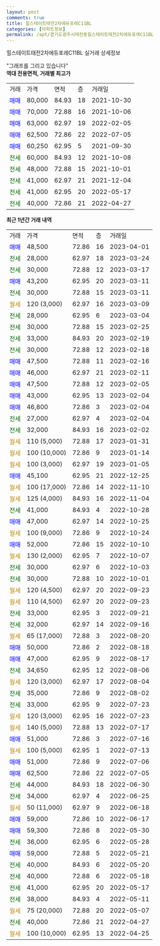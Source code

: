 ```yaml
---
layout: post
comments: true
title: 힐스테이트태전2차에듀포레C11BL
categories: [아파트정보]
permalink: /apt/경기도광주시태전동힐스테이트태전2차에듀포레C11BL
---
```


힐스테이트태전2차에듀포레C11BL 실거래 상세정보

<script type="text/javascript">
  google.charts.load('current', {'packages':['line', 'corechart']});
  google.charts.setOnLoadCallback(drawChart);

  function drawChart() {
    var data = new google.visualization.DataTable();
    data.addColumn('date', '거래일');
    data.addColumn('number', "매매");
    data.addColumn('number', "전세");
    data.addColumn('number', "전매");

    data.addRows([[new Date(Date.parse("2023-04-01")), 48500, null, null], [new Date(Date.parse("2023-03-24")), null, 28000, null], [new Date(Date.parse("2023-03-17")), null, 30000, null], [new Date(Date.parse("2023-03-11")), 43200, null, null], [new Date(Date.parse("2023-03-11")), null, 30000, null], [new Date(Date.parse("2023-03-09")), null, null, null], [new Date(Date.parse("2023-03-04")), null, 28000, null], [new Date(Date.parse("2023-02-25")), null, 30000, null], [new Date(Date.parse("2023-02-19")), null, 33000, null], [new Date(Date.parse("2023-02-18")), null, 30000, null], [new Date(Date.parse("2023-02-16")), 47500, null, null], [new Date(Date.parse("2023-02-11")), 46000, null, null], [new Date(Date.parse("2023-02-05")), 47500, null, null], [new Date(Date.parse("2023-02-04")), 43000, null, null], [new Date(Date.parse("2023-02-04")), 46800, null, null], [new Date(Date.parse("2023-02-04")), null, 27000, null], [new Date(Date.parse("2023-02-02")), null, 32000, null], [new Date(Date.parse("2023-01-31")), null, null, null], [new Date(Date.parse("2023-01-14")), null, null, null], [new Date(Date.parse("2023-01-05")), null, null, null], [new Date(Date.parse("2022-12-25")), 45100, null, null], [new Date(Date.parse("2022-11-10")), null, null, null], [new Date(Date.parse("2022-11-04")), null, null, null], [new Date(Date.parse("2022-10-28")), null, 41000, null], [new Date(Date.parse("2022-10-25")), 47000, null, null], [new Date(Date.parse("2022-10-24")), null, null, null], [new Date(Date.parse("2022-10-10")), 52000, null, null], [new Date(Date.parse("2022-10-07")), null, null, null], [new Date(Date.parse("2022-10-03")), null, 30000, null], [new Date(Date.parse("2022-10-01")), null, 30000, null], [new Date(Date.parse("2022-09-23")), null, null, null], [new Date(Date.parse("2022-09-23")), null, null, null], [new Date(Date.parse("2022-09-21")), null, 33000, null], [new Date(Date.parse("2022-09-16")), null, 32000, null], [new Date(Date.parse("2022-08-20")), null, null, null], [new Date(Date.parse("2022-08-18")), 50000, null, null], [new Date(Date.parse("2022-08-17")), 47000, null, null], [new Date(Date.parse("2022-08-06")), null, 34650, null], [new Date(Date.parse("2022-08-04")), null, null, null], [new Date(Date.parse("2022-08-02")), null, 35000, null], [new Date(Date.parse("2022-07-23")), null, 33000, null], [new Date(Date.parse("2022-07-23")), null, null, null], [new Date(Date.parse("2022-07-17")), null, null, null], [new Date(Date.parse("2022-07-16")), 51000, null, null], [new Date(Date.parse("2022-07-13")), null, null, null], [new Date(Date.parse("2022-07-06")), 51000, null, null], [new Date(Date.parse("2022-07-05")), 62500, null, null], [new Date(Date.parse("2022-06-30")), null, 44000, null], [new Date(Date.parse("2022-06-25")), null, 34000, null], [new Date(Date.parse("2022-06-18")), null, null, null], [new Date(Date.parse("2022-06-17")), 59000, null, null], [new Date(Date.parse("2022-05-30")), 59300, null, null], [new Date(Date.parse("2022-05-28")), null, 36000, null], [new Date(Date.parse("2022-05-21")), 59000, null, null], [new Date(Date.parse("2022-05-20")), null, 40000, null], [new Date(Date.parse("2022-05-18")), null, 40000, null], [new Date(Date.parse("2022-05-17")), null, 41000, null], [new Date(Date.parse("2022-05-11")), null, 38000, null], [new Date(Date.parse("2022-05-07")), null, null, null], [new Date(Date.parse("2022-04-27")), null, 40000, null], [new Date(Date.parse("2022-04-25")), null, null, null]]);

    var options = {
      hAxis: {
        format: 'yyyy/MM/dd'
      },    
      lineWidth: 0,
      pointsVisible: true,    
      title: '최근 1년간 유형별 실거래가 분포',
      legend: { position: 'bottom' }
    };

    var formatter = new google.visualization.NumberFormat({pattern:'###,###'} );
    formatter.format(data, 1);
    formatter.format(data, 2);
    
    setTimeout(function() {
        var chart = new google.visualization.LineChart(document.getElementById('columnchart_material'));
        chart.draw(data, (options));
        document.getElementById('loading').style.display = 'none';
    }, 200);
  }
</script>


<div id="loading" style="z-index:20; display: block; margin-left: 0px">"그래프를 그리고 있습니다"</div>
<div id="columnchart_material" style="width: 95%; margin-left: 0px; display: block"></div>
<!-- contents start -->
<b>역대 전용면적, 거래별 최고가</b>
<table class="sortable">
    <tr>
      <td>거래</td>
      <td>가격</td>
      <td>면적</td>
      <td>층</td>
      <td>거래일</td>
    </tr>
        <tr>
          <td><a style="color: blue">매매</a></td>
          <td>80,000</td>
          <td>84.93</td>
          <td>18</td>
          <td>2021-10-30</td>
        </tr>            <tr>
          <td><a style="color: blue">매매</a></td>
          <td>70,000</td>
          <td>72.88</td>
          <td>16</td>
          <td>2021-10-06</td>
        </tr>            <tr>
          <td><a style="color: blue">매매</a></td>
          <td>63,000</td>
          <td>62.97</td>
          <td>19</td>
          <td>2022-02-05</td>
        </tr>            <tr>
          <td><a style="color: blue">매매</a></td>
          <td>62,500</td>
          <td>72.86</td>
          <td>22</td>
          <td>2022-07-05</td>
        </tr>            <tr>
          <td><a style="color: blue">매매</a></td>
          <td>60,250</td>
          <td>62.95</td>
          <td>5</td>
          <td>2021-09-30</td>
        </tr>        
        <tr>
              <td><a style="color: darkgreen">전세</a></td>
              <td>60,000</td>
              <td>84.93</td>
              <td>12</td>
              <td>2021-10-08</td>
            </tr>            <tr>
              <td><a style="color: darkgreen">전세</a></td>
              <td>48,000</td>
              <td>72.88</td>
              <td>15</td>
              <td>2021-10-01</td>
            </tr>            <tr>
              <td><a style="color: darkgreen">전세</a></td>
              <td>41,000</td>
              <td>62.97</td>
              <td>21</td>
              <td>2021-12-04</td>
            </tr>            <tr>
              <td><a style="color: darkgreen">전세</a></td>
              <td>41,000</td>
              <td>62.95</td>
              <td>20</td>
              <td>2022-05-17</td>
            </tr>            <tr>
              <td><a style="color: darkgreen">전세</a></td>
              <td>40,000</td>
              <td>72.86</td>
              <td>21</td>
              <td>2022-04-27</td>
            </tr>        
    
</table>

<b>최근 1년간 거래 내역</b>

<table class="sortable">
    <tr>
      <td>거래</td>
      <td>가격</td>
      <td>면적</td>
      <td>층</td>
      <td>거래일</td>
    </tr>
    <tr>
      <td><a style="color: blue">매매</a></td>
      <td>48,500</td>
      <td>72.86</td>
      <td>16</td>
      <td>2023-04-01</td>
    </tr>          <tr>
      <td><a style="color: darkgreen">전세</a></td>
      <td>28,000</td>
      <td>62.97</td>
      <td>18</td>
      <td>2023-03-24</td>
    </tr>          <tr>
      <td><a style="color: darkgreen">전세</a></td>
      <td>30,000</td>
      <td>72.88</td>
      <td>12</td>
      <td>2023-03-17</td>
    </tr>          <tr>
      <td><a style="color: blue">매매</a></td>
      <td>43,200</td>
      <td>62.95</td>
      <td>20</td>
      <td>2023-03-11</td>
    </tr>          <tr>
      <td><a style="color: darkgreen">전세</a></td>
      <td>30,000</td>
      <td>72.88</td>
      <td>15</td>
      <td>2023-03-11</td>
    </tr>          <tr>
      <td><a style="color: darkgoldenrod">월세</a></td>
      <td>120 (3,000)</td>
      <td>62.97</td>
      <td>16</td>
      <td>2023-03-09</td>
    </tr>          <tr>
      <td><a style="color: darkgreen">전세</a></td>
      <td>28,000</td>
      <td>62.95</td>
      <td>6</td>
      <td>2023-03-04</td>
    </tr>          <tr>
      <td><a style="color: darkgreen">전세</a></td>
      <td>30,000</td>
      <td>72.88</td>
      <td>15</td>
      <td>2023-02-25</td>
    </tr>          <tr>
      <td><a style="color: darkgreen">전세</a></td>
      <td>33,000</td>
      <td>84.93</td>
      <td>20</td>
      <td>2023-02-19</td>
    </tr>          <tr>
      <td><a style="color: darkgreen">전세</a></td>
      <td>30,000</td>
      <td>72.88</td>
      <td>12</td>
      <td>2023-02-18</td>
    </tr>          <tr>
      <td><a style="color: blue">매매</a></td>
      <td>47,500</td>
      <td>72.88</td>
      <td>11</td>
      <td>2023-02-16</td>
    </tr>          <tr>
      <td><a style="color: blue">매매</a></td>
      <td>46,000</td>
      <td>62.97</td>
      <td>21</td>
      <td>2023-02-11</td>
    </tr>          <tr>
      <td><a style="color: blue">매매</a></td>
      <td>47,500</td>
      <td>72.88</td>
      <td>12</td>
      <td>2023-02-05</td>
    </tr>          <tr>
      <td><a style="color: blue">매매</a></td>
      <td>43,000</td>
      <td>62.95</td>
      <td>13</td>
      <td>2023-02-04</td>
    </tr>          <tr>
      <td><a style="color: blue">매매</a></td>
      <td>46,800</td>
      <td>72.86</td>
      <td>3</td>
      <td>2023-02-04</td>
    </tr>          <tr>
      <td><a style="color: darkgreen">전세</a></td>
      <td>27,000</td>
      <td>62.97</td>
      <td>4</td>
      <td>2023-02-04</td>
    </tr>          <tr>
      <td><a style="color: darkgreen">전세</a></td>
      <td>32,000</td>
      <td>84.93</td>
      <td>16</td>
      <td>2023-02-02</td>
    </tr>          <tr>
      <td><a style="color: darkgoldenrod">월세</a></td>
      <td>110 (5,000)</td>
      <td>72.88</td>
      <td>17</td>
      <td>2023-01-31</td>
    </tr>          <tr>
      <td><a style="color: darkgoldenrod">월세</a></td>
      <td>100 (10,000)</td>
      <td>72.86</td>
      <td>9</td>
      <td>2023-01-14</td>
    </tr>          <tr>
      <td><a style="color: darkgoldenrod">월세</a></td>
      <td>100 (3,000)</td>
      <td>62.97</td>
      <td>19</td>
      <td>2023-01-05</td>
    </tr>          <tr>
      <td><a style="color: blue">매매</a></td>
      <td>45,100</td>
      <td>62.95</td>
      <td>21</td>
      <td>2022-12-25</td>
    </tr>          <tr>
      <td><a style="color: darkgoldenrod">월세</a></td>
      <td>100 (17,000)</td>
      <td>72.86</td>
      <td>14</td>
      <td>2022-11-10</td>
    </tr>          <tr>
      <td><a style="color: darkgoldenrod">월세</a></td>
      <td>125 (4,000)</td>
      <td>84.93</td>
      <td>16</td>
      <td>2022-11-04</td>
    </tr>          <tr>
      <td><a style="color: darkgreen">전세</a></td>
      <td>41,000</td>
      <td>84.93</td>
      <td>4</td>
      <td>2022-10-28</td>
    </tr>          <tr>
      <td><a style="color: blue">매매</a></td>
      <td>47,000</td>
      <td>62.97</td>
      <td>14</td>
      <td>2022-10-25</td>
    </tr>          <tr>
      <td><a style="color: darkgoldenrod">월세</a></td>
      <td>100 (9,000)</td>
      <td>72.86</td>
      <td>9</td>
      <td>2022-10-24</td>
    </tr>          <tr>
      <td><a style="color: blue">매매</a></td>
      <td>52,000</td>
      <td>72.86</td>
      <td>15</td>
      <td>2022-10-10</td>
    </tr>          <tr>
      <td><a style="color: darkgoldenrod">월세</a></td>
      <td>130 (2,000)</td>
      <td>62.95</td>
      <td>7</td>
      <td>2022-10-07</td>
    </tr>          <tr>
      <td><a style="color: darkgreen">전세</a></td>
      <td>30,000</td>
      <td>62.97</td>
      <td>6</td>
      <td>2022-10-03</td>
    </tr>          <tr>
      <td><a style="color: darkgreen">전세</a></td>
      <td>30,000</td>
      <td>72.88</td>
      <td>10</td>
      <td>2022-10-01</td>
    </tr>          <tr>
      <td><a style="color: darkgoldenrod">월세</a></td>
      <td>120 (4,500)</td>
      <td>62.97</td>
      <td>20</td>
      <td>2022-09-23</td>
    </tr>          <tr>
      <td><a style="color: darkgoldenrod">월세</a></td>
      <td>110 (4,500)</td>
      <td>62.97</td>
      <td>20</td>
      <td>2022-09-23</td>
    </tr>          <tr>
      <td><a style="color: darkgreen">전세</a></td>
      <td>33,000</td>
      <td>62.95</td>
      <td>3</td>
      <td>2022-09-21</td>
    </tr>          <tr>
      <td><a style="color: darkgreen">전세</a></td>
      <td>32,000</td>
      <td>62.97</td>
      <td>14</td>
      <td>2022-09-16</td>
    </tr>          <tr>
      <td><a style="color: darkgoldenrod">월세</a></td>
      <td>65 (17,000)</td>
      <td>72.88</td>
      <td>3</td>
      <td>2022-08-20</td>
    </tr>          <tr>
      <td><a style="color: blue">매매</a></td>
      <td>50,000</td>
      <td>72.86</td>
      <td>2</td>
      <td>2022-08-18</td>
    </tr>          <tr>
      <td><a style="color: blue">매매</a></td>
      <td>47,000</td>
      <td>62.95</td>
      <td>9</td>
      <td>2022-08-17</td>
    </tr>          <tr>
      <td><a style="color: darkgreen">전세</a></td>
      <td>34,650</td>
      <td>62.95</td>
      <td>12</td>
      <td>2022-08-06</td>
    </tr>          <tr>
      <td><a style="color: darkgoldenrod">월세</a></td>
      <td>120 (3,000)</td>
      <td>62.97</td>
      <td>17</td>
      <td>2022-08-04</td>
    </tr>          <tr>
      <td><a style="color: darkgreen">전세</a></td>
      <td>35,000</td>
      <td>72.86</td>
      <td>9</td>
      <td>2022-08-02</td>
    </tr>          <tr>
      <td><a style="color: darkgreen">전세</a></td>
      <td>33,000</td>
      <td>62.95</td>
      <td>9</td>
      <td>2022-07-23</td>
    </tr>          <tr>
      <td><a style="color: darkgoldenrod">월세</a></td>
      <td>120 (3,000)</td>
      <td>62.95</td>
      <td>16</td>
      <td>2022-07-23</td>
    </tr>          <tr>
      <td><a style="color: darkgoldenrod">월세</a></td>
      <td>140 (5,000)</td>
      <td>72.88</td>
      <td>13</td>
      <td>2022-07-17</td>
    </tr>          <tr>
      <td><a style="color: blue">매매</a></td>
      <td>51,000</td>
      <td>72.86</td>
      <td>3</td>
      <td>2022-07-16</td>
    </tr>          <tr>
      <td><a style="color: darkgoldenrod">월세</a></td>
      <td>100 (5,000)</td>
      <td>62.95</td>
      <td>1</td>
      <td>2022-07-13</td>
    </tr>          <tr>
      <td><a style="color: blue">매매</a></td>
      <td>51,000</td>
      <td>72.86</td>
      <td>9</td>
      <td>2022-07-06</td>
    </tr>          <tr>
      <td><a style="color: blue">매매</a></td>
      <td>62,500</td>
      <td>72.86</td>
      <td>22</td>
      <td>2022-07-05</td>
    </tr>          <tr>
      <td><a style="color: darkgreen">전세</a></td>
      <td>44,000</td>
      <td>84.93</td>
      <td>18</td>
      <td>2022-06-30</td>
    </tr>          <tr>
      <td><a style="color: darkgreen">전세</a></td>
      <td>34,000</td>
      <td>62.97</td>
      <td>4</td>
      <td>2022-06-25</td>
    </tr>          <tr>
      <td><a style="color: darkgoldenrod">월세</a></td>
      <td>50 (11,000)</td>
      <td>62.97</td>
      <td>9</td>
      <td>2022-06-18</td>
    </tr>          <tr>
      <td><a style="color: blue">매매</a></td>
      <td>59,000</td>
      <td>72.86</td>
      <td>10</td>
      <td>2022-06-17</td>
    </tr>          <tr>
      <td><a style="color: blue">매매</a></td>
      <td>59,300</td>
      <td>72.86</td>
      <td>8</td>
      <td>2022-05-30</td>
    </tr>          <tr>
      <td><a style="color: darkgreen">전세</a></td>
      <td>36,000</td>
      <td>62.95</td>
      <td>6</td>
      <td>2022-05-28</td>
    </tr>          <tr>
      <td><a style="color: blue">매매</a></td>
      <td>59,000</td>
      <td>72.88</td>
      <td>5</td>
      <td>2022-05-21</td>
    </tr>          <tr>
      <td><a style="color: darkgreen">전세</a></td>
      <td>40,000</td>
      <td>84.93</td>
      <td>6</td>
      <td>2022-05-20</td>
    </tr>          <tr>
      <td><a style="color: darkgreen">전세</a></td>
      <td>40,000</td>
      <td>72.88</td>
      <td>6</td>
      <td>2022-05-18</td>
    </tr>          <tr>
      <td><a style="color: darkgreen">전세</a></td>
      <td>41,000</td>
      <td>62.95</td>
      <td>20</td>
      <td>2022-05-17</td>
    </tr>          <tr>
      <td><a style="color: darkgreen">전세</a></td>
      <td>38,000</td>
      <td>84.93</td>
      <td>4</td>
      <td>2022-05-11</td>
    </tr>          <tr>
      <td><a style="color: darkgoldenrod">월세</a></td>
      <td>75 (20,000)</td>
      <td>72.88</td>
      <td>20</td>
      <td>2022-05-07</td>
    </tr>          <tr>
      <td><a style="color: darkgreen">전세</a></td>
      <td>40,000</td>
      <td>72.86</td>
      <td>21</td>
      <td>2022-04-27</td>
    </tr>          <tr>
      <td><a style="color: darkgoldenrod">월세</a></td>
      <td>100 (10,000)</td>
      <td>62.95</td>
      <td>13</td>
      <td>2022-04-25</td>
    </tr>      </table>
<!-- contents end -->    

